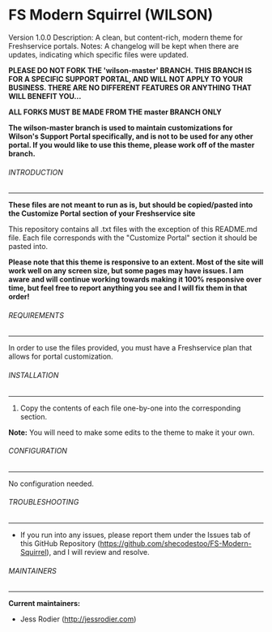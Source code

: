 # FS Modern Squirrel (WILSON)
Version 1.0.0
Description: A clean, but content-rich, modern theme for Freshservice portals.
Notes: A changelog will be kept when there are updates, indicating which specific files were updated. 


**PLEASE DO NOT FORK THE 'wilson-master' BRANCH. THIS BRANCH IS FOR A SPECIFIC SUPPORT PORTAL, AND WILL NOT APPLY TO YOUR BUSINESS. THERE ARE NO DIFFERENT FEATURES OR ANYTHING THAT WILL BENEFIT YOU...**


**ALL FORKS MUST BE MADE FROM THE master BRANCH ONLY**


**The wilson-master branch is used to maintain customizations for Wilson's Support Portal specifically, and is not to be used for any other portal. If you would like to use this theme, please work off of the master branch.**

###### INTRODUCTION
------------

**These files are not meant to run as is, but should be copied/pasted into the Customize Portal section of your Freshservice site** 

This repository contains all .txt files with the exception of this README.md file. Each file corresponds with the "Customize Portal" section it should be pasted into.

**Please note that this theme is responsive to an extent. Most of the site will work well on any screen size, but some pages may have issues. I am aware and will continue working towards making it 100% responsive over time, but feel free to report anything you see and I will fix them in that order!**
   
###### REQUIREMENTS
------------

In order to use the files provided, you must have a Freshservice plan that allows for portal customization.
 
 ###### INSTALLATION
 ------------
 
 1. Copy the contents of each file one-by-one into the corresponding section.
 
**Note:** You will need to make some edits to the theme to make it your own. 

###### CONFIGURATION
------------

No configuration needed. 

###### TROUBLESHOOTING
------------

 * If you run into any issues, please report them under the Issues tab of this GitHub Repository (https://github.com/shecodestoo/FS-Modern-Squirrel), and I will review and resolve. 
   
###### MAINTAINERS
------------

**Current maintainers:**
 * Jess Rodier (http://jessrodier.com)
